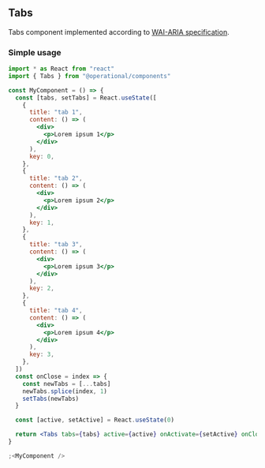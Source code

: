 ## Tabs

Tabs component implemented according to [WAI-ARIA specification](https://www.w3.org/TR/wai-aria-practices/examples/tabs/tabs-1/tabs.html).

### Simple usage

```jsx
import * as React from "react"
import { Tabs } from "@operational/components"

const MyComponent = () => {
  const [tabs, setTabs] = React.useState([
    {
      title: "tab 1",
      content: () => (
        <div>
          <p>Lorem ipsum 1</p>
        </div>
      ),
      key: 0,
    },
    {
      title: "tab 2",
      content: () => (
        <div>
          <p>Lorem ipsum 2</p>
        </div>
      ),
      key: 1,
    },
    {
      title: "tab 3",
      content: () => (
        <div>
          <p>Lorem ipsum 3</p>
        </div>
      ),
      key: 2,
    },
    {
      title: "tab 4",
      content: () => (
        <div>
          <p>Lorem ipsum 4</p>
        </div>
      ),
      key: 3,
    },
  ])
  const onClose = index => {
    const newTabs = [...tabs]
    newTabs.splice(index, 1)
    setTabs(newTabs)
  }

  const [active, setActive] = React.useState(0)

  return <Tabs tabs={tabs} active={active} onActivate={setActive} onClose={onClose} />
}

;<MyComponent />
```
